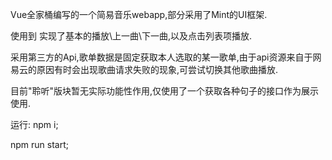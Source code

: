 Vue全家桶编写的一个简易音乐webapp,部分采用了Mint的UI框架.

使用到
实现了基本的播放\上一曲\下一曲,以及点击列表项播放.

采用第三方的Api,歌单数据是固定获取本人选取的某一歌单,由于api资源来自于网易云的原因有时会出现歌曲请求失败的现象,可尝试切换其他歌曲播放.

目前"聆听"版块暂无实际功能性作用,仅使用了一个获取各种句子的接口作为展示使用.

运行:
  npm i;

  npm run start;